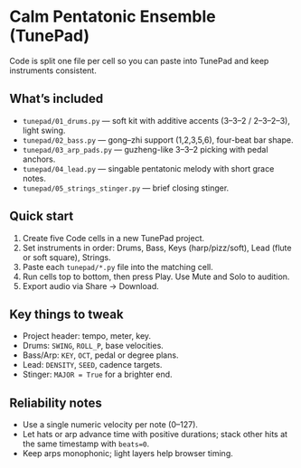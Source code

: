 # Calm Pentatonic Ensemble (TunePad)

Code is split one file per cell so you can paste into TunePad and keep instruments consistent.

## What’s included
- `tunepad/01_drums.py` — soft kit with additive accents (3–3–2 / 2–3–2–3), light swing.
- `tunepad/02_bass.py` — gong–zhi support (1,2,3,5,6), four-beat bar shape.
- `tunepad/03_arp_pads.py` — guzheng-like 3–3–2 picking with pedal anchors.
- `tunepad/04_lead.py` — singable pentatonic melody with short grace notes.
- `tunepad/05_strings_stinger.py` — brief closing stinger.

## Quick start
1. Create five Code cells in a new TunePad project.
2. Set instruments in order: Drums, Bass, Keys (harp/pizz/soft), Lead (flute or soft square), Strings.
3. Paste each `tunepad/*.py` file into the matching cell.
4. Run cells top to bottom, then press Play. Use Mute and Solo to audition.
5. Export audio via Share → Download.

## Key things to tweak
- Project header: tempo, meter, key.
- Drums: `SWING`, `ROLL_P`, base velocities.
- Bass/Arp: `KEY`, `OCT`, pedal or degree plans.
- Lead: `DENSITY`, `SEED`, cadence targets.
- Stinger: `MAJOR = True` for a brighter end.

## Reliability notes
- Use a single numeric velocity per note (0–127).
- Let hats or arp advance time with positive durations; stack other hits at the same timestamp with `beats=0`.
- Keep arps monophonic; light layers help browser timing.


